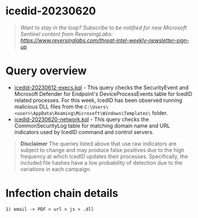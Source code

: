 # icedid-20230620

> *Want to stay in the loop? Subscribe to be notified for new Microsoft Sentinel content from ReversingLabs: https://www.reversinglabs.com/threat-intel-weekly-newsletter-sign-up*

# Query overview

- [icedid-20230612-execs.kql](./icedid-20230620-execs.kql) - This query checks the SecurityEvent and Microsoft Defender for Endpoint's DeviceProcessEvents table for IcedID related processes. For this week, IcedID has been observed running malicious DLL files from the `C:\Users\<user>\AppData\Roaming\Microsoft\Windows\Templates\` folder. 
- [icedid-20230620-network.kql](./icedid-20230620-network.kql) - This query checks the CommonSecurityLog table for matching domain name and URL indicators used by IcedID command and control servers.

> **Disclaimer**
> The queries listed above that use raw indicators are subject to change and may produce false positives due to the high frequency at which IcedID updates their processes. Specifically, the included file hashes have a low probability of detection due to the variations in each campaign. 

# Infection chain details
```
1) email -> PDF > url > js > .dll 
```
